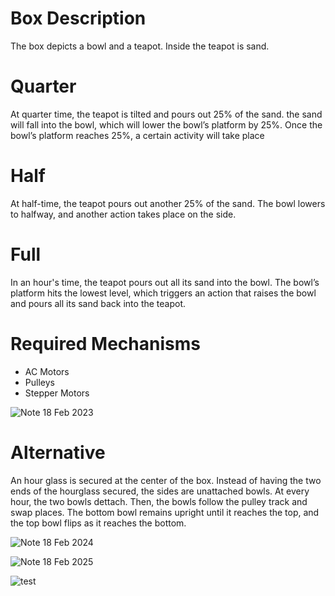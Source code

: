 # Box Description
The box depicts a bowl and a teapot. Inside the teapot is sand.
# Quarter
At quarter time, the teapot is tilted and pours out 25% of the sand. the sand will fall into the bowl, which will lower the bowl’s platform by 25%.
Once the bowl’s platform reaches 25%, a certain activity will take place
# Half
At half-time, the teapot pours out another 25% of the sand. The bowl lowers to halfway, and another action takes place on the side.
# Full
In an hour's time, the teapot pours out all its sand into the bowl. The bowl’s platform hits the lowest level, which triggers an action that raises the bowl and pours all its sand back into the teapot.
# Required Mechanisms
- AC Motors
- Pulleys 
- Stepper Motors

![Note 18 Feb 2023](https://user-images.githubusercontent.com/77680363/219954498-2ae577ea-4181-49b3-9e88-a8e47eaeda8a.jpg)


# Alternative
An hour glass is secured at the center of the box. Instead of having the two ends of the hourglass secured, the sides are unattached bowls. At every hour, the two bowls dettach. Then, the bowls follow the pulley track and swap places. The bottom bowl remains upright until it reaches the top, and the top bowl flips as it reaches the bottom. 

![Note 18 Feb 2024](https://user-images.githubusercontent.com/77680363/220306836-fbdb7d1f-cc29-4d56-a277-e2c2a30271ed.jpg)


![Note 18 Feb 2025](https://user-images.githubusercontent.com/77680363/220308753-05d9d97c-ddaa-4704-bbc0-19a4b18b03fc.jpg)


![test](https://user-images.githubusercontent.com/77680363/220308776-95ba10ff-a7fb-4fec-9301-71b8a4f07798.jpg)
